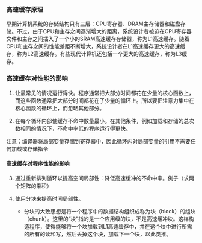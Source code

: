### 高速缓存原理
早期计算机系统的存储结构只有三层：CPU寄存器、DRAM主存储器和磁盘存储。不过，由于CPU和主存之间逐渐增大的距离，系统设计者被迫在CPU寄存器文件和主存之间插入了一个小的SRAM高速缓存存储器，称为L1高速缓存。随着CPU和主存之间的性能差距不断增大，系统设计者在L1高速缓存更大的高速缓存，称为L2高速缓存。有些现代计算机还包括一个更大的高速缓存，称为L3缓存。

### 高速缓存对性能的影响
1. 让最常见的情况运行得快。程序通常把大部分时间都花在少量的核心函数上，而这些函数通常把大部分时间都花在了少量的循环上。所以要把注意力集中在核心函数的循环上，而忽略其他部分。

2. 在每个循环内部使缓存不命中数量最小。在其他条件，例如加载和存储的总次数相同的情况下，不命中率低的程序运行得更快。

注意：编译器将局部变量存储到寄存器中，因此循环内对局部变量的引用不需要任何加载或存储指令
#### 高速缓存对程序性能的影响
3. 通过重新排列循环以提高空间局部性：降低高速缓冲的不命中率。例子（求两个矩阵的乘积）

4. 使用分块来提高时间局部性。  
    - 分块的大致思想是将一个程序中的数据结构组织成称为块（block）的组块（chunk）。这里的“块”指的是一个应用级的块，不是高速缓冲块。这样构造程序，使得能够将一个块加载到L1高速缓存中，并在这个块中进行所需的所有的读和写，然后丢掉这个块，加载下一个块，以此类推。
